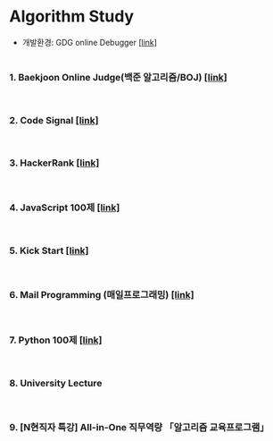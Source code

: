 # Algorithm Study
* 개발환경: GDG online Debugger [[link]](http://www.onlinegdb.com/)
<br><br>

### 1. Baekjoon Online Judge(백준 알고리즘/BOJ) [[link]](https://www.acmicpc.net/)
<br>

### 2. Code Signal [[link]](https://codesignal.com/)
<br>

### 3. HackerRank [[link]](https://www.hackerrank.com/)
<br>

### 4. JavaScript 100제 [[link]](https://www.notion.so/JS-100-94d97d294dd14c9b911a02c840fa9f2d)
<br>

### 5. Kick Start [[link]](https://codingcompetitions.withgoogle.com/kickstart)
<br>

### 6. Mail Programming (매일프로그래밍) [[link]](https://mailprogramming.com/)
<br>

### 7. Python 100제 [[link]](https://www.notion.so/Python-100-6ee1860ce29a41bc8eb6b9cfa7d7f06c)
<br>

### 8. University Lecture
<br>

### 9. [N현직자 특강] All-in-One 직무역량 「알고리즘 교육프로그램」
<br>
